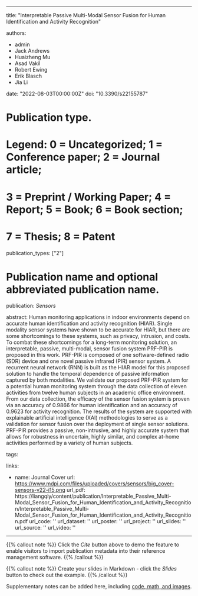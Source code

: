 
---
title: "Interpretable Passive Multi-Modal Sensor Fusion for Human Identification and Activity Recognition"

authors:
- admin
- Jack Andrews
- Huaizheng Mu
- Asad Vakil
- Robert Ewing
- Erik Blasch
- Jia Li

date: "2022-08-03T00:00:00Z"
doi: "10.3390/s22155787"

# Publication type.
# Legend: 0 = Uncategorized; 1 = Conference paper; 2 = Journal article;
# 3 = Preprint / Working Paper; 4 = Report; 5 = Book; 6 = Book section;
# 7 = Thesis; 8 = Patent
publication_types: ["2"]

# Publication name and optional abbreviated publication name.
publication: _Sensors_

abstract: Human monitoring applications in indoor environments depend on accurate human identification and activity recognition (HIAR). Single modality sensor systems have shown to be accurate for HIAR, but there are some shortcomings to these systems, such as privacy, intrusion, and costs. To combat these shortcomings for a long-term monitoring solution, an interpretable, passive, multi-modal, sensor fusion system PRF-PIR is proposed in this work. PRF-PIR is composed of one software-defined radio (SDR) device and one novel passive infrared (PIR) sensor system. A recurrent neural network (RNN) is built as the HIAR model for this proposed solution to handle the temporal dependence of passive information captured by both modalities. We validate our proposed PRF-PIR system for a potential human monitoring system through the data collection of eleven activities from twelve human subjects in an academic office environment. From our data collection, the efficacy of the sensor fusion system is proven via an accuracy of 0.9866 for human identification and an accuracy of 0.9623 for activity recognition. The results of the system are supported with explainable artificial intelligence (XAI) methodologies to serve as a validation for sensor fusion over the deployment of single sensor solutions. PRF-PIR provides a passive, non-intrusive, and highly accurate system that allows for robustness in uncertain, highly similar, and complex at-home activities performed by a variety of human subjects.

tags:

links:
- name: Journal Cover
  url: https://www.mdpi.com/files/uploaded/covers/sensors/big_cover-sensors-v22-i15.png
url_pdf: https://liangqiy/content/publication/Interpretable_Passive_Multi-Modal_Sensor_Fusion_for_Human_Identification_and_Activity_Recognition/Interpretable_Passive_Multi-Modal_Sensor_Fusion_for_Human_Identification_and_Activity_Recognition.pdf
url_code: ''
url_dataset: ''
url_poster: ''
url_project: ''
url_slides: ''
url_source: ''
url_video: ''

---

{{% callout note %}}
Click the *Cite* button above to demo the feature to enable visitors to import publication metadata into their reference management software.
{{% /callout %}}

{{% callout note %}}
Create your slides in Markdown - click the *Slides* button to check out the example.
{{% /callout %}}

Supplementary notes can be added here, including [code, math, and images](https://wowchemy.com/docs/writing-markdown-latex/).
